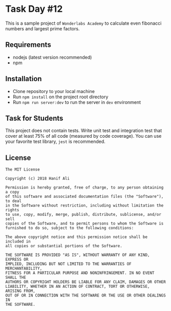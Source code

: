 # Task Day #12

This is a sample project of `Wonderlabs Academy` to calculate even fibonacci numbers and largest prime factors.

## Requirements

- nodejs (latest version recommended)
- npm

## Installation

- Clone repository to your local machine
- Run `npm install` on the project root directory
- Run `npm run server:dev` to run the server in `dev` environment

## Task for Students

This project does not contain tests. Write unit test and integration test that cover at least 75% of all code (measured by code coverage). You can use your favorite test library, `jest` is recommended.

## License

```
The MIT License

Copyright (c) 2018 Hanif Ali

Permission is hereby granted, free of charge, to any person obtaining a copy
of this software and associated documentation files (the "Software"), to deal
in the Software without restriction, including without limitation the rights
to use, copy, modify, merge, publish, distribute, sublicense, and/or sell
copies of the Software, and to permit persons to whom the Software is
furnished to do so, subject to the following conditions:

The above copyright notice and this permission notice shall be included in
all copies or substantial portions of the Software.

THE SOFTWARE IS PROVIDED "AS IS", WITHOUT WARRANTY OF ANY KIND, EXPRESS OR
IMPLIED, INCLUDING BUT NOT LIMITED TO THE WARRANTIES OF MERCHANTABILITY,
FITNESS FOR A PARTICULAR PURPOSE AND NONINFRINGEMENT. IN NO EVENT SHALL THE
AUTHORS OR COPYRIGHT HOLDERS BE LIABLE FOR ANY CLAIM, DAMAGES OR OTHER
LIABILITY, WHETHER IN AN ACTION OF CONTRACT, TORT OR OTHERWISE, ARISING FROM,
OUT OF OR IN CONNECTION WITH THE SOFTWARE OR THE USE OR OTHER DEALINGS IN
THE SOFTWARE.
```
